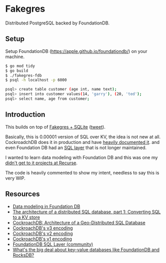 # Fakegres

Distributed PostgreSQL backed by FoundationDB.

## Setup

Setup FoundationDB (https://apple.github.io/foundationdb/) on your machine.

```bash
$ go mod tidy
$ go build
$ ./fakegres-fdb
$ psql -h localhost -p 6000

psql> create table customer (age int, name text);
psql> insert into customer values(14, 'garry'), (20, 'ted');
psql> select name, age from customer;
```

## Introduction

This builds on top of [Fakegres + SQLite](https://github.com/divyenduz/fakegres) ([tweet](https://x.com/divyenduz/status/1759917106743693580)).

Basically, this is 0.00001 version of SQL over KV, the idea is not new at all. CockroadchDB does it in production and have [heavily documented it](https://github.com/cockroachdb/cockroach/blob/master/pkg/util/encoding/encoding.go). and even Foundation DB had an [SQL layer](https://forums.foundationdb.org/t/sql-layer-in-foundationdb/94/3) that is not longer maintained.

I wanted to learn data modeling with Foundation DB and this was one my [didn't get to it projects at Recurse](https://blog.divyendusingh.com/p/recurse-center-return-statement).

The code is heavily commented to show my intent, needless to say this is very WIP.

## Resources

- [Data modeling in Foundation DB](https://apple.github.io/foundationdb/data-modeling.html)
- [The architecture of a distributed SQL database, part 1: Converting SQL to a KV store](https://www.cockroachlabs.com/blog/distributed-sql-key-value-store/)
- [CockroachDB: Architecture of a Geo-Distributed SQL Database](https://youtu.be/OJySfiMKXLs?t=1104)
- [CockroachDB's v3 encoding](https://github.com/cockroachdb/cockroach/blob/master/pkg/util/encoding/encoding.go)
- [CockroachDB's v2 encoding](https://www.cockroachlabs.com/blog/sql-cockroachdb-column-families/)
- [CockroachDB's v1 encoding](https://www.cockroachlabs.com/blog/sql-in-cockroachdb-mapping-table-data-to-key-value-storage/)
- [FoundationDB SQL Layer (community)](https://github.com/qiukeren/foundationdb-sql-layer)
- [What's the big deal about key-value databases like FoundationDB and RocksDB?](https://notes.eatonphil.com/whats-the-big-deal-about-key-value-databases.html)
